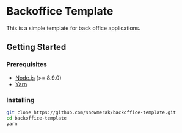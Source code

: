 # Backoffice Template

This is a simple template for back office applications.

## Getting Started

### Prerequisites

- [Node.js](https://nodejs.org/en/) (>= 8.9.0)
- [Yarn](https://yarnpkg.com/en/)

### Installing

```bash
git clone https://github.com/snowmerak/backoffice-template.git
cd backoffice-template
yarn
```
